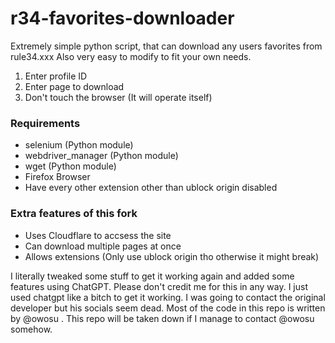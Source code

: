 # r34-favorites-downloader

Extremely simple python script, that can download any users favorites from rule34.xxx
Also very easy to modify to fit your own needs.

1. Enter profile ID
2. Enter page to download
3. Don't touch the browser (It will operate itself)

### Requirements
- selenium (Python module)
- webdriver_manager (Python module)
- wget (Python module)
- Firefox Browser
- Have every other extension other than ublock origin disabled

### Extra features of this fork
- Uses Cloudflare to accsess the site
- Can download multiple pages at once
- Allows extensions (Only use ublock origin tho otherwise it might break) 

I literally tweaked some stuff to get it working again and added some features using ChatGPT. Please don't credit me for this in any way. I just used chatgpt like a bitch to get it working. I was going to contact the original developer but his socials seem dead. Most of the code in this repo is written by @owosu . This repo will be taken down if I manage to contact @owosu somehow.
